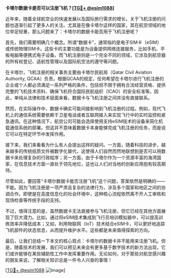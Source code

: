 **卡塔尔数据卡是否可以注册飞机？[[TG💪+ @esim1088](https://t.me/s/esim1088)]**

近年来，随着全球航空业的快速发展以及国际旅行需求的增长，关于飞机注册的问题也逐渐引起了更多人的关注。尤其是在像卡塔尔这样的国家，其在航空领域的地位举足轻重，那么问题来了：卡塔尔的数据卡能否用于飞机注册呢？

首先，我们需要明确几个概念。所谓“数据卡”，通常指的是电子SIM卡（eSIM）或传统物理SIM卡。这些卡的主要功能是为设备提供网络连接服务，比如手机、平板电脑等便携式电子设备。而飞机注册则是一个完全不同的领域，它涉及到航空器的所有权登记、适航性管理以及国际航空法的遵守等问题。

在卡塔尔，飞机注册的相关事务主要由卡塔尔民航局（Qatar Civil Aviation Authority, QCAA）负责。根据QCAA的规定，任何希望在卡塔尔进行飞机注册的企业或个人都必须满足一系列严格的条件，包括但不限于拥有合法经营资格、提供完整的飞机技术资料、确保飞机符合国际民航组织（ICAO）的安全标准等。因此，单纯从法律和技术层面来看，数据卡与飞机注册之间并没有直接联系。

然而，在实际操作中，数据卡确实可能间接影响到飞机注册的过程。例如，现代飞机上的通信系统需要依赖于卫星电话或者互联网接入来实现飞行中的实时监控和紧急通讯。在这种情况下，航空公司可能会选择使用支持eSIM技术的设备来简化机载通信系统的部署。但这并不意味着数据卡本身能够完成飞机注册的任务，而是说它可以在特定环节中发挥作用。

接下来，我们来看看为什么有人会提出这样的疑问。一方面，随着科技的进步，越来越多的传统纸质文件被数字化替代，这使得人们自然而然地联想到是否可以用数据卡来处理复杂的行政程序；另一方面，由于卡塔尔作为一个资源丰富的海湾国家，在信息技术方面一直处于领先地位，这也让人们对当地的创新应用抱有较高期待。

尽管如此，要回答“卡塔尔数据卡能否注册飞机”这个问题，答案依然是明确的——不能。因为飞机注册是一项严肃且复杂的法律行为，涉及多个国家和地区之间的协调合作。即使是在高度信息化的社会环境中，这种核心流程依然离不开人工审核和现场检查等传统手段的支持。

不过，值得注意的是，虽然数据卡无法直接参与飞机注册，但它已经在其他方面展现了巨大潜力。比如，通过将eSIM技术集成到飞行员培训模拟器中，可以提高训练效率并降低成本；又如，利用物联网（IoT）技术结合eSIM卡，可以更好地追踪飞机部件的状态信息，从而提升维护水平。这些都是未来值得探索的方向。

最后，让我们总结一下本文的核心观点：卡塔尔的数据卡并不能用来注册飞机。但是，随着技术的发展，我们可以预见未来会有更多基于数字技术的新方法出现，它们或许能够在某些辅助性工作中发挥重要作用。无论如何，对于那些对航空感兴趣的朋友来说，了解相关知识总是一件令人兴奋的事情！

[[TG💪+ @esim1088](https://t.me/s/esim1088) ![Image](https://i.postimg.cc/4NQfJmqS/Snipaste-2025-05-13-00-14-12.png)]